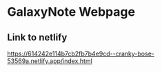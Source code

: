 # GalaxyNote Webpage

## Link to netlify
https://614242e114b7cb2fb7b4e9cd--cranky-bose-53569a.netlify.app/index.html
 
